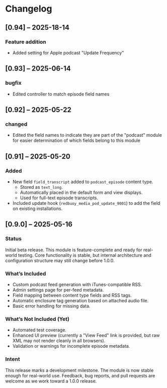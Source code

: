 # Changelog

## [0.94] – 2025-18-14

### Feature addition
- Added setting for Apple podcast "Update Frequency"

## [0.93] – 2025-06-14

### bugfix
- Edited controller to match episode field names

## [0.92] – 2025-05-22

### changed
- Edited the field names to indicate they are part of the "podcast" module for  easier determination of which fields belong to this module

## [0.91] – 2025-05-20

### Added
- New field `field_transcript` added to `podcast_episode` content type.
  - Stored as `text_long`.
  - Automatically placed in the default form and view displays.
  - Used for full-text episode transcripts.
- Included update hook (`redbuoy_media_pod_update_9001`) to add the field on existing installations.

## [0.9.0] – 2025-05-16
### Status
Initial beta release. This module is feature-complete and ready for real-world testing. Core functionality is stable, but internal architecture and configuration structure may still change before 1.0.0.

### What’s Included
- Custom podcast feed generation with iTunes-compatible RSS.
- Admin settings page for per-feed metadata.
- Field mapping between content type fields and RSS tags.
- Automatic enclosure tag generation based on attached audio file.
- Basic error handling for missing data.

### What’s Not Included (Yet)
- Automated test coverage.
- Enhanced UI preview (currently a "View Feed" link is provided, but raw XML may not render cleanly in all browsers).
- Validation or warnings for incomplete episode metadata.

### Intent
This release marks a development milestone. The module is now stable enough for real-world use. Feedback, bug reports, and pull requests are welcome as we work toward a 1.0.0 release.

